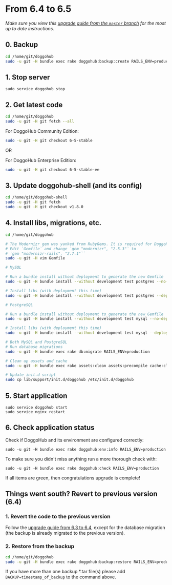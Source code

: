 # From 6.4 to 6.5
*Make sure you view this [upgrade guide from the `master` branch](../../../master/doc/update/6.4-to-6.5.md) for the most up to date instructions.*

## 0. Backup

```bash
cd /home/git/doggohub
sudo -u git -H bundle exec rake doggohub:backup:create RAILS_ENV=production
```

## 1. Stop server

    sudo service doggohub stop

## 2. Get latest code

```bash
cd /home/git/doggohub
sudo -u git -H git fetch --all
```

For DoggoHub Community Edition:

```bash
sudo -u git -H git checkout 6-5-stable
```

OR

For DoggoHub Enterprise Edition:

```bash
sudo -u git -H git checkout 6-5-stable-ee
```

## 3. Update doggohub-shell (and its config)

```bash
cd /home/git/doggohub-shell
sudo -u git -H git fetch
sudo -u git -H git checkout v1.8.0
```

## 4. Install libs, migrations, etc.

```bash
cd /home/git/doggohub

# The Modernizr gem was yanked from RubyGems. It is required for DoggoHub >= 2.8.0
# Edit `Gemfile` and change `gem "modernizr", "2.5.3"` to
# `gem "modernizr-rails", "2.7.1"``
sudo -u git -H vim Gemfile

# MySQL

# Run a bundle install without deployment to generate the new Gemfile
sudo -u git -H bundle install --without development test postgres --no-deployment

# Install libs (with deployment this time)
sudo -u git -H bundle install --without development test postgres --deployment

# PostgreSQL

# Run a bundle install without deployment to generate the new Gemfile
sudo -u git -H bundle install --without development test mysql --no-deployment

# Install libs (with deployment this time)
sudo -u git -H bundle install --without development test mysql --deployment

# Both MySQL and PostgreSQL
# Run database migrations
sudo -u git -H bundle exec rake db:migrate RAILS_ENV=production

# Clean up assets and cache
sudo -u git -H bundle exec rake assets:clean assets:precompile cache:clear RAILS_ENV=production

# Update init.d script
sudo cp lib/support/init.d/doggohub /etc/init.d/doggohub
```

## 5. Start application

    sudo service doggohub start
    sudo service nginx restart

## 6. Check application status

Check if DoggoHub and its environment are configured correctly:

    sudo -u git -H bundle exec rake doggohub:env:info RAILS_ENV=production

To make sure you didn't miss anything run a more thorough check with:

    sudo -u git -H bundle exec rake doggohub:check RAILS_ENV=production

If all items are green, then congratulations upgrade is complete!

## Things went south? Revert to previous version (6.4)

### 1. Revert the code to the previous version

Follow the [upgrade guide from 6.3 to 6.4](6.3-to-6.4.md), except for the database migration (the backup is already migrated to the previous version).

### 2. Restore from the backup

```bash
cd /home/git/doggohub
sudo -u git -H bundle exec rake doggohub:backup:restore RAILS_ENV=production
```

If you have more than one backup *.tar file(s) please add `BACKUP=timestamp_of_backup` to the command above.
